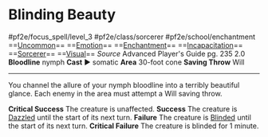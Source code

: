 # Blinding Beauty
#pf2e/focus_spell/level_3 #pf2e/class/sorcerer #pf2e/school/enchantment 
==[Uncommon](../../../rules/traits/uncommon.md)== ==[Emotion](../../../rules/traits/emotion.md)== ==[Enchantment](../../../rules/traits/enchantment.md)== ==[Incapacitation](../../../rules/traits/incapacitation.md)== ==[Sorcerer](../../../rules/traits/sorcerer.md)== ==[Visual](../../../rules/traits/visual.md)==
*Source* Advanced Player's Guide pg. 235 2.0
**Bloodline** nymph
**Cast** ► somatic
**Area** 30-foot cone
**Saving Throw** Will

---
You channel the allure of your nymph bloodline into a terribly beautiful glance. Each enemy in the area must attempt a Will saving throw.

**Critical Success** The creature is unaffected.
**Success** The creature is [Dazzled](../../../Conditions/Dazzled.md) until the start of its next turn.
**Failure** The creature is [Blinded](../../../Conditions/Blinded.md) until the start of its next turn.
**Critical Failure** The creature is blinded for 1 minute.